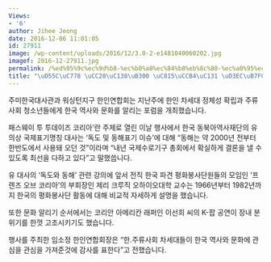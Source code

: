 ```yaml
---
Views:
- '6'
author: Jihee Jeong
date: 2016-12-06 11:01:05
id: 27911
image: /wp-content/uploads/2016/12/3.0-2-e1481040060202.jpg
imagef: 2016-12-27911.jpg
permalink: /%ed%95%9c%ec%9d%b8-%ec%b0%a8%ec%84%b8%eb%8c%80-%ec%a0%95%ec%b2%b4%ec%84%b1-%ed%8f%ac%eb%9f%bc-%ec%84%b1%eb%a3%8c/
title: "\uD55C\uC778 \uCC28\uC138\uB300 \uC815\uCCB4\uC131 \uD3EC\uB7FC \uC131\uB8CC"
---
```


주미한국대사관과 워싱턴지구 한인연합회는 지난주에 한인 차세대 정체성 확립과 주류사회 청소년들에게 한국 역사와 문화를 알리는 포럼을 개최했습니다.

패스웨이 투 투데이즈 코리아’란 주제로 열린 이날 행사에서 한국 동북아역사재단의 유의상 국제표기명칭 대사는 ‘독도 및 동해표기 이슈’에 대해 “동해는 약 2000년 전부터 한반도에서 사용돼 오던 것”이라며 “내년 국제수로기구 총회에서 확실하게 결론을 낼 수 있도록 최선을 다하고 있다”고 말했씁니다.

유 대사의 ‘독도와 동해’ 관련 강의에 앞서 전직 한국 파견 평화봉사단원들의 모임인 ‘프렌즈 오브 코리아’의 부회장인 제리 크루직 오하이오대학 교수는 1966년부터 1982년까지 한국의 평화봉사단 활동에 대해 비교적 자세하게 설명을 했습니다.

또한 문화 알리기 순서에서는 코리안 아메리칸 래퍼인 이선희 씨의 K-팝 공연이 장내 분위기를 한껏 고조시키기도 했습니다.

행사를 주최한 임소정 한인연합회장은 “한.주류사회 차세대들이 한국 역사와 문화에 관심을 관심을 가져준것에 감사를 표한다”고 전했습니다.